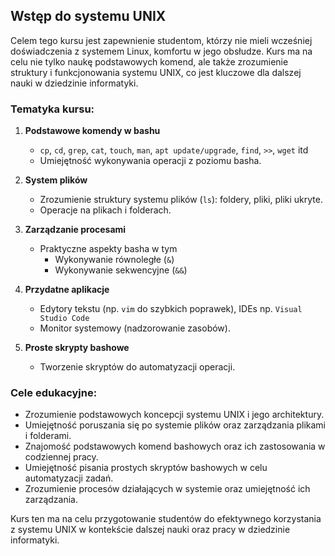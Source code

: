 ## Wstęp do systemu UNIX

Celem tego kursu jest zapewnienie studentom, którzy nie mieli wcześniej doświadczenia z systemem Linux, komfortu w jego obsłudze. Kurs ma na celu nie tylko naukę podstawowych komend, ale także zrozumienie struktury i funkcjonowania systemu UNIX, co jest kluczowe dla dalszej nauki w dziedzinie informatyki.

### Tematyka kursu:

1. **Podstawowe komendy w bashu**
   - `cp`, `cd`, `grep`, `cat`, `touch`, `man`, `apt update/upgrade`, `find`, `>>`, `wget` itd
   - Umiejętność wykonywania operacji z poziomu basha.

2. **System plików**
   - Zrozumienie struktury systemu plików (`ls`): foldery, pliki, pliki ukryte.
   - Operacje na plikach i folderach.

3. **Zarządzanie procesami**
   - Praktyczne aspekty basha w tym
     - Wykonywanie równoległe (`&`)
     - Wykonywanie sekwencyjne (`&&`)


4. **Przydatne aplikacje**
   - Edytory tekstu (np. `vim` do szybkich poprawek), IDEs np. `Visual Studio Code`
   - Monitor systemowy (nadzorowanie zasobów).

5. **Proste skrypty bashowe**
   - Tworzenie skryptów do automatyzacji operacji.

### Cele edukacyjne:

- Zrozumienie podstawowych koncepcji systemu UNIX i jego architektury.
- Umiejętność poruszania się po systemie plików oraz zarządzania plikami i folderami.
- Znajomość podstawowych komend bashowych oraz ich zastosowania w codziennej pracy.
- Umiejętność pisania prostych skryptów bashowych w celu automatyzacji zadań.
- Zrozumienie procesów działających w systemie oraz umiejętność ich zarządzania.

Kurs ten ma na celu przygotowanie studentów do efektywnego korzystania z systemu UNIX w kontekście dalszej nauki oraz pracy w dziedzinie informatyki.
